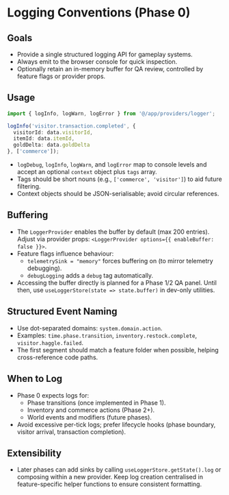 # Logging Conventions (Phase 0)

## Goals
- Provide a single structured logging API for gameplay systems.
- Always emit to the browser console for quick inspection.
- Optionally retain an in-memory buffer for QA review, controlled by feature flags or provider props.

## Usage
```ts
import { logInfo, logWarn, logError } from '@/app/providers/logger';

logInfo('visitor.transaction.completed', {
  visitorId: data.visitorId,
  itemId: data.itemId,
  goldDelta: data.goldDelta
}, ['commerce']);
```
- `logDebug`, `logInfo`, `logWarn`, and `logError` map to console levels and accept an optional `context` object plus `tags` array.
- Tags should be short nouns (e.g., `['commerce', 'visitor']`) to aid future filtering.
- Context objects should be JSON-serialisable; avoid circular references.

## Buffering
- The `LoggerProvider` enables the buffer by default (max 200 entries). Adjust via provider props: `<LoggerProvider options={{ enableBuffer: false }}>`.
- Feature flags influence behaviour:
  - `telemetrySink = "memory"` forces buffering on (to mirror telemetry debugging).
  - `debugLogging` adds a `debug` tag automatically.
- Accessing the buffer directly is planned for a Phase 1/2 QA panel. Until then, use `useLoggerStore(state => state.buffer)` in dev-only utilities.

## Structured Event Naming
- Use dot-separated domains: `system.domain.action`.
- Examples: `time.phase.transition`, `inventory.restock.complete`, `visitor.haggle.failed`.
- The first segment should match a feature folder when possible, helping cross-reference code paths.

## When to Log
- Phase 0 expects logs for:
  - Phase transitions (once implemented in Phase 1).
  - Inventory and commerce actions (Phase 2+).
  - World events and modifiers (future phases).
- Avoid excessive per-tick logs; prefer lifecycle hooks (phase boundary, visitor arrival, transaction completion).

## Extensibility
- Later phases can add sinks by calling `useLoggerStore.getState().log` or composing within a new provider. Keep log creation centralised in feature-specific helper functions to ensure consistent formatting.
